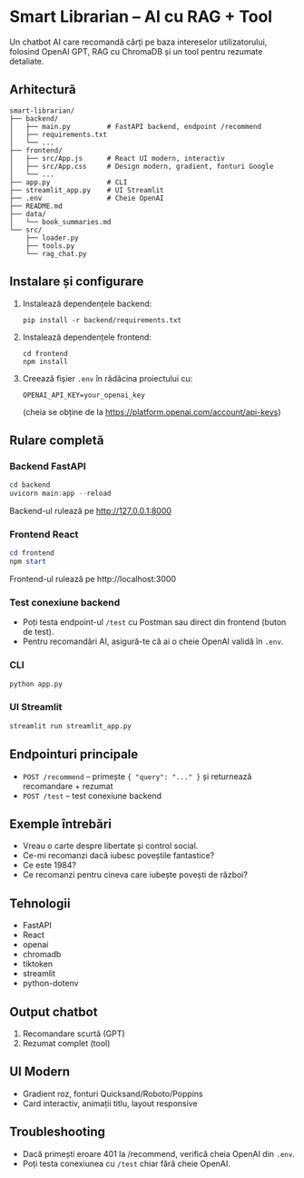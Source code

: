 # Smart Librarian – AI cu RAG + Tool

Un chatbot AI care recomandă cărți pe baza intereselor utilizatorului, folosind OpenAI GPT, RAG cu ChromaDB și un tool pentru rezumate detaliate.

## Arhitectură
```
smart-librarian/
├── backend/
│   ├── main.py         # FastAPI backend, endpoint /recommend
│   ├── requirements.txt
│   └── ...
├── frontend/
│   ├── src/App.js      # React UI modern, interactiv
│   ├── src/App.css     # Design modern, gradient, fonturi Google
│   └── ...
├── app.py              # CLI
├── streamlit_app.py    # UI Streamlit
├── .env                # Cheie OpenAI
├── README.md
├── data/
│   └── book_summaries.md
└── src/
    ├── loader.py
    ├── tools.py
    └── rag_chat.py
```

## Instalare și configurare

1. Instalează dependențele backend:
   ```
   pip install -r backend/requirements.txt
   ```
2. Instalează dependențele frontend:
   ```
   cd frontend
   npm install
   ```
3. Creează fișier `.env` în rădăcina proiectului cu:
   ```
   OPENAI_API_KEY=your_openai_key
   ```
   (cheia se obține de la https://platform.openai.com/account/api-keys)

## Rulare completă

### Backend FastAPI
```powershell
cd backend
uvicorn main:app --reload
```
Backend-ul rulează pe http://127.0.0.1:8000

### Frontend React
```powershell
cd frontend
npm start
```
Frontend-ul rulează pe http://localhost:3000

### Test conexiune backend
- Poți testa endpoint-ul `/test` cu Postman sau direct din frontend (buton de test).
- Pentru recomandări AI, asigură-te că ai o cheie OpenAI validă în `.env`.

### CLI
```bash
python app.py
```

### UI Streamlit
```bash
streamlit run streamlit_app.py
```

## Endpointuri principale
- `POST /recommend` – primește `{ "query": "..." }` și returnează recomandare + rezumat
- `POST /test` – test conexiune backend

## Exemple întrebări
- Vreau o carte despre libertate și control social.
- Ce-mi recomanzi dacă iubesc poveștile fantastice?
- Ce este 1984?
- Ce recomanzi pentru cineva care iubește povești de război?

## Tehnologii
- FastAPI
- React
- openai
- chromadb
- tiktoken
- streamlit
- python-dotenv

## Output chatbot
1. Recomandare scurtă (GPT)
2. Rezumat complet (tool)

## UI Modern
- Gradient roz, fonturi Quicksand/Roboto/Poppins
- Card interactiv, animații titlu, layout responsive

## Troubleshooting
- Dacă primești eroare 401 la /recommend, verifică cheia OpenAI din `.env`.
- Poți testa conexiunea cu `/test` chiar fără cheie OpenAI.

